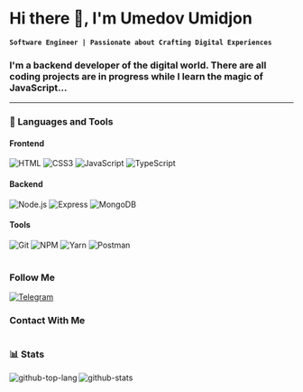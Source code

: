 # Hi there 👋, I'm Umedov Umidjon
**`Software Engineer | Passionate about Crafting Digital Experiences`**

### I'm a backend developer of the digital world. There are all coding projects are in progress while I learn the magic of JavaScript...
---

### 🧰 Languages and Tools

#### Frontend
![HTML](https://img.shields.io/badge/-HTML5-082032?style=for-the-badge&logo=HTML5&logoColor=#185ADB)
![CSS3](https://img.shields.io/badge/-CSS3-082032?style=for-the-badge&logo=CSS3&logoColor=1572B6)
![JavaScript](https://img.shields.io/badge/-JavaScript-082032?style=for-the-badge&logo=JavaScript&logoColor=#FEC260)
![TypeScript](https://img.shields.io/badge/-typescript-082032?style=for-the-badge&logo=typescript&logoColor=#FEC260)

#### Backend
![Node.js](https://img.shields.io/badge/-Node.js-082032?style=for-the-badge&logo=Node.js&logoColor=339933)
![Express](https://img.shields.io/badge/-Express-082032?style=for-the-badge&logo=Express&logoColor=000000)
![MongoDB](https://img.shields.io/badge/-MongoDB-082032?style=for-the-badge&logo=MongoDB&logoColor=47A248)

#### Tools
![Git](https://img.shields.io/badge/-Git-082032?style=for-the-badge&logo=Git&logoColor=#F05032)
![NPM](https://img.shields.io/badge/-npm-082032?style=for-the-badge&logo=npm&logoColor=#F05032)
![Yarn](https://img.shields.io/badge/-yarn-082032?style=for-the-badge&logo=yarn&logoColor=#F05032)
![Postman](https://img.shields.io/badge/-postman-082032?style=for-the-badge&logo=postman&logoColor=#F05032)


#

### Follow Me

[![Telegram](https://img.shields.io/badge/-Telegram-082032?style=for-the-badge&logo=Telegram&logoColor=#26A5E4)](https://t.me/umidjonnn_11)


### Contact With Me


#

### 📊 Stats

<img align="left" alt="github-top-lang" src="https://github-readme-stats.vercel.app/api/top-langs?username=will-marco&show_icons=true&locale=en&layout=compact&theme=tokyonight" />
<img align="left" alt="github-stats" src="https://github-readme-stats.vercel.app/api?username=will-marco&show_icons=true&theme=tokyonight" />
